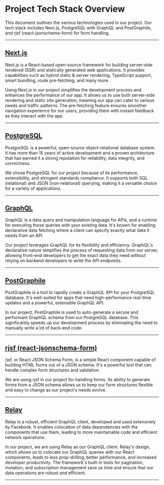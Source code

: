 # Project Tech Stack Overview

This document outlines the various technologies used in our project. Our tech stack includes Next.js, PostgreSQL with GraphQL and PostGraphile, and rjsf (react-jsonschema-form) for form handling.

---

## [Next.js](https://nextjs.org/)

Next.js is a React-based open-source framework for building server-side rendered (SSR) and statically generated web applications. It provides capabilities such as hybrid static & server rendering, TypeScript support, smart bundling, route pre-fetching, and many more.

Using Next.js in our project simplifies the development process and enhances the performance of our app. It allows us to use both server-side rendering and static site generation, meaning our app can cater to various needs and traffic patterns. The pre-fetching feature ensures smoother navigation experience for our users, providing them with instant feedback as they interact with the app.

---

## [PostgreSQL](https://www.postgresql.org/)

PostgreSQL is a powerful, open-source object-relational database system. It has more than 15 years of active development and a proven architecture that has earned it a strong reputation for reliability, data integrity, and correctness.

We chose PostgreSQL for our project because of its performance, extensibility, and stringent standards compliance. It supports both SQL (relational) and JSON (non-relational) querying, making it a versatile choice for a variety of applications.

---

## [GraphQL](https://graphql.org/)

GraphQL is a data query and manipulation language for APIs, and a runtime for executing those queries with your existing data. It's known for enabling declarative data fetching where a client can specify exactly what data it needs from an API.

Our project leverages GraphQL for its flexibility and efficiency. GraphQL's declarative nature simplifies the process of requesting data from our server, allowing front-end developers to get the exact data they need without relying on backend developers to write the API endpoints.

---

## [PostGraphile](https://www.graphile.org/postgraphile/)

PostGraphile is a tool to rapidly create a GraphQL API for your PostgreSQL database. It's well-suited for apps that need high-performance real-time updates and a powerful, extensible GraphQL API.

In our project, PostGraphile is used to auto-generate a secure and performant GraphQL schema from our PostgreSQL database. This significantly speeds up our development process by eliminating the need to manually write a lot of back-end code.

---

## [rjsf (react-jsonschema-form)](https://github.com/rjsf-team/react-jsonschema-form)

rjsf, or React JSON Schema Form, is a simple React component capable of building HTML forms out of a JSON schema. It's a powerful tool that can handle complex form structures and validation.

We are using rjsf in our project for handling forms. Its ability to generate forms from a JSON schema allows us to keep our form structures flexible and easy to change as our project's needs evolve.

---

## [Relay](https://relay.dev/)

Relay is a robust, efficient GraphQL client, developed and used extensively by Facebook. It enables colocation of data dependencies with the components that use them, leading to more maintainable code and efficient network operations.

In our project, we are using Relay as our GraphQL client. Relay's design, which allows us to colocate our GraphQL queries with our React components, leads to less prop-drilling, better performance, and increased developer productivity. The framework's built-in tools for pagination, mutation, and subscription management save us time and ensure that our data operations are robust and efficient.

---
